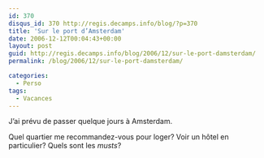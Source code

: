 ```yaml
---
id: 370
disqus_id: 370 http://regis.decamps.info/blog/?p=370
title: 'Sur le port d’Amsterdam'
date: 2006-12-12T00:04:43+00:00
layout: post
guid: http://regis.decamps.info/blog/2006/12/sur-le-port-damsterdam/
permalink: /blog/2006/12/sur-le-port-damsterdam/

categories:
  - Perso
tags:
  - Vacances
---
```

J’ai prévu de passer quelque jours à Amsterdam.

Quel quartier me recommandez-vous pour loger? Voir un hôtel en particulier? Quels sont les _musts_?
